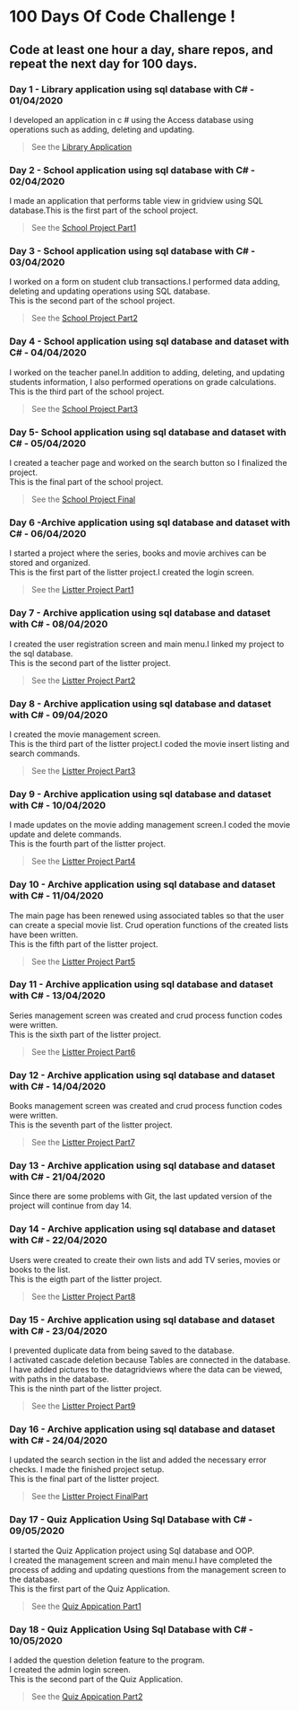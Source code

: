# 100 Days Of Code Challenge !
## Code at least one hour a day, share repos, and repeat the next day for 100 days.
### Day 1 - Library application using sql database with C# - 01/04/2020
I developed an application in c # using the Access database using operations such as adding, deleting and updating.<br/>
> See the [Library Application](https://github.com/edacaam/100DaysOfCode-CSharp/tree/master/Day1)

### Day 2 - School application using sql database with C# - 02/04/2020
I made an application that performs table view in gridview using SQL database.This is the first part of the school project.<br/>
> See the [School Project Part1](https://github.com/edacaam/100DaysOfCode-CSharp/tree/master/Day2)

### Day 3 - School application using sql database with C# - 03/04/2020
I worked on a form on student club transactions.I performed data adding, deleting and updating operations using SQL database.<br/>
This is the second part of the school project.<br/>
> See the [School Project Part2](https://github.com/edacaam/100DaysOfCode-CSharp/tree/master/Day3)

### Day 4 - School application using sql database and dataset with C# - 04/04/2020
I worked on the teacher panel.In addition to adding, deleting, and updating students information, I also performed operations on grade calculations.<br/>
This is the third  part of the school project.<br/>
> See the [School Project Part3](https://github.com/edacaam/100DaysOfCode-CSharp/tree/master/Day4)

### Day 5- School application using sql database and dataset with C# - 05/04/2020
I created a teacher page and worked on the search button so I finalized the project.<br/>
This is the final part of the school project.<br/>
> See the [School Project Final](https://github.com/edacaam/100DaysOfCode-CSharp/tree/master/Day5)

### Day 6 -Archive application using sql database and dataset with C# - 06/04/2020
I started a project where the series, books and movie archives can be stored and organized.<br/>
This is the first  part of the listter project.I created the login screen.<br/>
> See the [Listter Project Part1](https://github.com/edacaam/100DaysOfCode-CSharp/tree/master/Day6)

### Day 7 - Archive application using sql database and dataset with C# - 08/04/2020
I created the user registration screen and main menu.I linked my project to the sql database.<br/>
This is the second  part of the listter project.<br/>
> See the [Listter Project Part2](https://github.com/edacaam/100DaysOfCode-CSharp/tree/master/Day7)

### Day 8 - Archive application using sql database and dataset with C# - 09/04/2020
I created the movie management screen.<br/>
This is the third  part of the listter project.I coded the movie insert listing and search commands.<br/>
> See the [Listter Project Part3](https://github.com/edacaam/100DaysOfCode-CSharp/tree/master/Day8)
 
### Day 9 - Archive application using sql database and dataset with C# - 10/04/2020
I made updates on the movie adding management screen.I coded the movie update and delete commands.<br/>
This is the fourth  part of the listter project.<br/>
> See the [Listter Project Part4](https://github.com/edacaam/100DaysOfCode-CSharp/tree/master/Day9)

### Day 10 - Archive application using sql database and dataset with C# - 11/04/2020
The main page has been renewed using associated tables so that the user can create a special movie list. Crud operation functions of the created lists have been written.<br/>
This is the fifth  part of the listter project.<br/>
> See the [Listter Project Part5](https://github.com/edacaam/100DaysOfCode-CSharp/tree/master/Day10)

### Day 11 - Archive application using sql database and dataset with C# - 13/04/2020
Series management screen was created and crud process function codes were written.<br/>
This is the sixth  part of the listter project.<br/>
> See the [Listter Project Part6](https://github.com/edacaam/100DaysOfCode-CSharp/tree/master/Day11)<br/>

### Day 12 - Archive application using sql database and dataset with C# - 14/04/2020
Books management screen was created and crud process function codes were written.<br/>
This is the seventh part of the listter project.<br/>
> See the [Listter Project Part7](https://github.com/edacaam/100DaysOfCode-CSharp/tree/master/Day12)<br/>

### Day 13 - Archive application using sql database and dataset with C# - 21/04/2020
Since there are some problems with Git, the last updated version of the project will continue from day 14.

### Day 14 - Archive application using sql database and dataset with C# - 22/04/2020
Users were created to create their own lists and add TV series, movies or books to the list.<br/>
This is the eigth part of the listter project.<br/>
> See the [Listter Project Part8](https://github.com/edacaam/100DaysOfCode-CSharp/tree/master/Day14)

### Day 15 - Archive application using sql database and dataset with C# - 23/04/2020
I prevented duplicate data from being saved to the database.<br/>
I activated cascade deletion because Tables are connected in the database.<br/>
I have added pictures to the datagridviews where the data can be viewed, with paths in the database.<br/>
This is the ninth part of the listter project.<br/>
> See the [Listter Project Part9](https://github.com/edacaam/100DaysOfCode-CSharp/tree/master/Day15)

### Day 16 - Archive application using sql database and dataset with C# - 24/04/2020
I updated the search section in the list and added the necessary error checks. I made the finished project setup.<br/>
This is the final part of the listter project.<br/>
> See the [Listter Project FinalPart](https://github.com/edacaam/100DaysOfCode-CSharp/tree/master/Day16)

### Day 17 - Quiz Application Using Sql Database with C# - 09/05/2020
I started the Quiz Application project using Sql database and OOP.<br/>
I created the management screen and main menu.I have completed the process of adding and updating questions from the management screen to the database.<br/>
This is the first part of the Quiz Application.<br/>
> See the [Quiz Appication Part1](https://github.com/edacaam/100DaysOfCode-CSharp/tree/master/Day17)

### Day 18 - Quiz Application Using Sql Database with C# - 10/05/2020
I added the question deletion feature to the program.<br/>
I created the admin login screen.<br/>
This is the second part of the Quiz Application.<br/>
> See the [Quiz Appication Part2](https://github.com/edacaam/100DaysOfCode-CSharp/tree/master/Day18)
  
